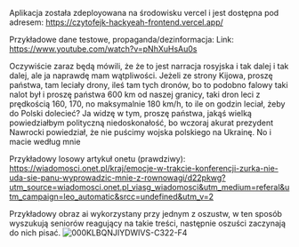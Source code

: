 Aplikacja została zdeployowana na środowisku vercel i jest dostępna pod adresem:
https://czytofejk-hackyeah-frontend.vercel.app/


Przykładowe dane testowe, propaganda/dezinformacja:
Link:
https://www.youtube.com/watch?v=pNhXuHsAu0s 

Oczywiście zaraz będą mówili, że że to jest narracja rosyjska i tak dalej i tak dalej, ale ja naprawdę mam wątpliwości. Jeżeli ze strony Kijowa, proszę państwa, tam leciały drony, ileś tam tych dronów, bo to podobno falowy taki nalot był i proszę państwa 600 km od naszej granicy, taki dron leci z prędkością 160, 170, no maksymalnie 180 km/h, to ile on godzin leciał, żeby do Polski dolecieć? Ja widzę w tym, proszę państwa, jakąś wielką powiedziałbym polityczną niedoskonałość, bo wczoraj akurat prezydent Nawrocki powiedział, że nie puścimy wojska polskiego na Ukrainę. No i macie według mnie

Przykładowy losowy artykuł onetu (prawdziwy):
https://wiadomosci.onet.pl/kraj/emocje-w-trakcie-konferencji-zurka-nie-uda-sie-panu-wyprowadzic-mnie-z-rownowagi/d22pkwg?utm_source=wiadomosci.onet.pl_viasg_wiadomosci&utm_medium=referal&utm_campaign=leo_automatic&srcc=undefined&utm_v=2

Przykładowy obraz ai wykorzystany przy jednym z oszustw, w ten sposób wyszukują seniorów reagujący na takie treści, następnie oszuści zaczynają do nich pisać.
![000KLBQNJIYDWIVS-C322-F4](https://github.com/user-attachments/assets/2f18c5c9-e806-4682-97f3-42146aa65542)
